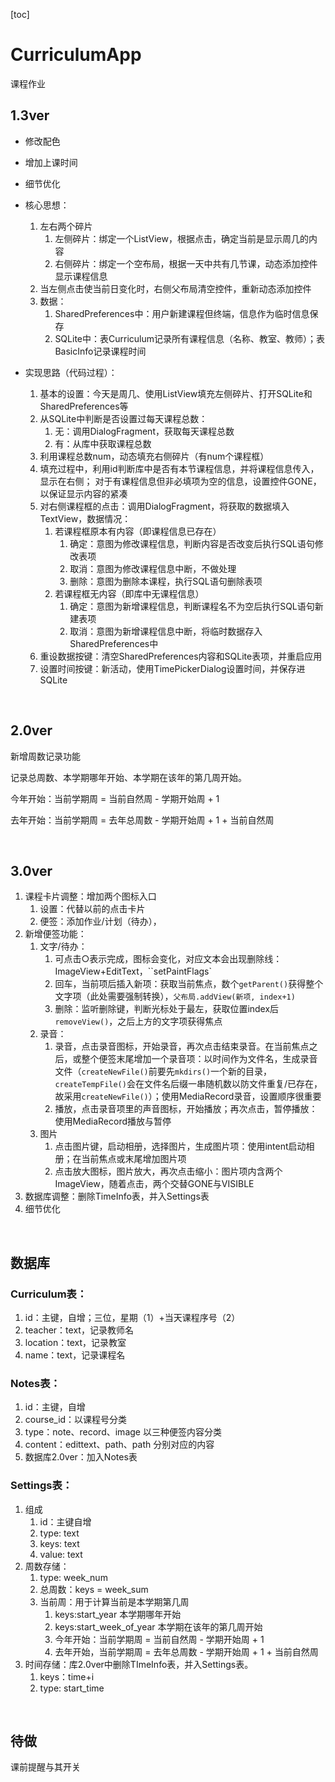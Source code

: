 [toc]



# CurriculumApp

课程作业

## 1.3ver

* 修改配色
* 增加上课时间
* 细节优化
* 核心思想：
	1. 左右两个碎片
	    1. 左侧碎片：绑定一个ListView，根据点击，确定当前是显示周几的内容
	    2. 右侧碎片：绑定一个空布局，根据一天中共有几节课，动态添加控件显示课程信息
	2. 当左侧点击使当前日变化时，右侧父布局清空控件，重新动态添加控件
	3. 数据：
	    1. SharedPreferences中：用户新建课程但终端，信息作为临时信息保存
	    2. SQLite中：表Curriculum记录所有课程信息（名称、教室、教师）；表BasicInfo记录课程时间

* 实现思路（代码过程）：
  1. 基本的设置：今天是周几、使用ListView填充左侧碎片、打开SQLite和SharedPreferences等
  2. 从SQLite中判断是否设置过每天课程总数：
      1. 无：调用DialogFragment，获取每天课程总数
      2. 有：从库中获取课程总数
  3. 利用课程总数num，动态填充右侧碎片（有num个课程框）
  4. 填充过程中，利用id判断库中是否有本节课程信息，并将课程信息传入，显示在右侧；
     对于有课程信息但非必填项为空的信息，设置控件GONE，以保证显示内容的紧凑
  5. 对右侧课程框的点击：调用DialogFragment，将获取的数据填入TextView，数据情况：
      1. 若课程框原本有内容（即课程信息已存在）
          1. 确定：意图为修改课程信息，判断内容是否改变后执行SQL语句修改表项
          2. 取消：意图为修改课程信息中断，不做处理
          3. 删除：意图为删除本课程，执行SQL语句删除表项
      2. 若课程框无内容（即库中无课程信息）
          1. 确定：意图为新增课程信息，判断课程名不为空后执行SQL语句新建表项
          2. 取消：意图为新增课程信息中断，将临时数据存入SharedPreferences中
  6. 重设数据按键：清空SharedPreferences内容和SQLite表项，并重启应用
  7. 设置时间按键：新活动，使用TimePickerDialog设置时间，并保存进SQLite

<br/>

## 2.0ver

新增周数记录功能

记录总周数、本学期哪年开始、本学期在该年的第几周开始。

今年开始：当前学期周 = 当前自然周 - 学期开始周 + 1

去年开始：当前学期周 = 去年总周数 - 学期开始周 + 1 + 当前自然周

<br/>

## 3.0ver

1. 课程卡片调整：增加两个图标入口
	1. 设置：代替以前的点击卡片
	2. 便签：添加作业/计划（待办），
2. 新增便签功能：
	1. 文字/待办：
		1. 可点击○表示完成，图标会变化，对应文本会出现删除线：ImageView+EditText，``setPaintFlags`
		2. 回车，当前项后插入新项：获取当前焦点，数个``getParent()``获得整个文字项（此处需要强制转换），``父布局.addView(新项, index+1)``
		3. 删除：监听删除键，判断光标处于最左，获取位置index后`removeView()`，之后上方的文字项获得焦点	
	2. 录音：
		1. 录音，点击录音图标，开始录音，再次点击结束录音。在当前焦点之后，或整个便签末尾增加一个录音项：以时间作为文件名，生成录音文件（`createNewFile()`前要先``mkdirs()``一个新的目录，``createTempFile()``会在文件名后缀一串随机数以防文件重复/已存在，故采用``createNewFile()``）；使用MediaRecord录音，设置顺序很重要
		2. 播放，点击录音项里的声音图标，开始播放；再次点击，暂停播放：使用MediaRecord播放与暂停
	3. 图片
		1. 点击图片键，启动相册，选择图片，生成图片项：使用intent启动相册；在当前焦点或末尾增加图片项
		2. 点击放大图标，图片放大，再次点击缩小：图片项内含两个ImageView，随着点击，两个交替GONE与VISIBLE
3. 数据库调整：删除TimeInfo表，并入Settings表
4. 细节优化

<br/>

## 数据库

### Curriculum表：

1. id：主键，自增；三位，星期（1）+当天课程序号（2）
2. teacher：text，记录教师名
3. location：text，记录教室
4. name：text，记录课程名

### Notes表：

1. id：主键，自增
2. course_id：以课程号分类
3. type：note、record、image 以三种便签内容分类
4. content：edittext、path、path 分别对应的内容
5. 数据库2.0ver：加入Notes表

### Settings表：

1. 组成
	1. id：主键自增
	2. type: text
	3. keys: text
	4. value: text
2. 周数存储：
	1. type: week_num	
	2. 总周数：keys = week_sum 
	3. 当前周：用于计算当前是本学期第几周
		1. keys:start_year 本学期哪年开始
		2. keys:start_week_of_year 本学期在该年的第几周开始
		3. 今年开始：当前学期周 = 当前自然周 - 学期开始周 + 1
		4. 去年开始，当前学期周 = 去年总周数 - 学期开始周 + 1 + 当前自然周
3. 时间存储：库2.0ver中删除TImeInfo表，并入Settings表。
	1. keys：time+i
	2. type: start_time

<br/>

## 待做

课前提醒与其开关